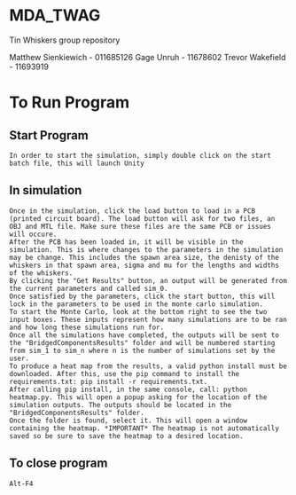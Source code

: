 # MDA_TWAG
Tin Whiskers group repository

Matthew Sienkiewich - 011685126
Gage Unruh - 11678602
Trevor Wakefield - 11693919

# To Run Program
  ## Start Program
    In order to start the simulation, simply double click on the start batch file, this will launch Unity
  ## In simulation
    Once in the simulation, click the load button to load in a PCB (printed circuit board). The load button will ask for two files, an OBJ and MTL file. Make sure these files are the same PCB or issues will occure.
    After the PCB has been loaded in, it will be visible in the simulation. This is where changes to the parameters in the simulation may be change. This includes the spawn area size, the denisty of the whiskers in that spawn area, sigma and mu for the lengths and widths of the whiskers.
    By clicking the "Get Results" button, an output will be generated from the current parameters and called sim_0.
    Once satisfied by the parameters, click the start button, this will lock in the parameters to be used in the monte carlo simulation. 
    To start the Monte Carlo, look at the bottom right to see the two input boxes. These inputs represent how many simulations are to be ran and how long these simulations run for.
    Once all the simulations have completed, the outputs will be sent to the "BridgedComponentsResults" folder and will be numbered starting from sim_1 to sim_n where n is the number of simulations set by the user.
    To produce a heat map from the results, a valid python install must be downloaded. After this, use the pip command to install the requirements.txt: pip install -r requirements.txt.
    After calling pip install, in the same console, call: python heatmap.py. This will open a popup asking for the location of the simulation outputs. The outputs should be located in the "BridgedComponentsResults" folder.
    Once the folder is found, select it. This will open a window containing the heatmap. *IMPORTANT* The heatmap is not automatically saved so be sure to save the heatmap to a desired location.
  ## To close program
    Alt-F4
